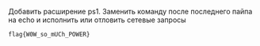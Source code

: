 Добавить расширение ps1. Заменить команду после последнего пайпа на echo и исполнить или отловить сетевые запросы

`flag{W0W_so_mUCh_POWER}`
